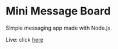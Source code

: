 # Mini Message Board

Simple messaging app made with Node.js.

Live: click [here](https://serene-shore-07500.herokuapp.com/)
